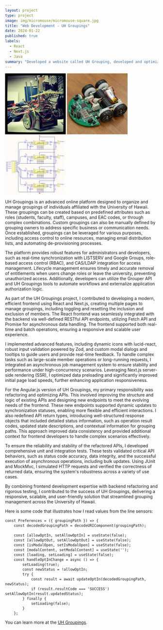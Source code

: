 ```yaml
---
layout: project
type: project
image: img/micromouse/micromouse-square.jpg
title: "Web Development - UH Groupings"
date: 2024-01-22
published: true
labels:
  - React
  - Next.js
  - Java
summary: "Developed a website called UH Grouping, developed and optimized web applications by using React, Next.js as front-end, Java as back-end, focusing on RESTful API integration, client-server communication, state management, and responsive interfaces."
---
```


<div class="text-center p-4">
  <img width="200px" src="../img/micromouse/micromouse-robot.png" class="img-thumbnail" >
  <img width="200px" src="../img/micromouse/micromouse-robot-2.jpg" class="img-thumbnail" >
  <img width="200px" src="../img/micromouse/micromouse-circuit.png" class="img-thumbnail" >
</div>

UH Groupings is an advanced online platform designed to organize and manage groupings of individuals affiliated with the University of Hawaii. These groupings can be created based on predefined attributes such as roles (students, faculty, staff), campuses, and EAC codes, or through complex combinations. Custom groupings can also be manually defined by grouping owners to address specific business or communication needs. Once established, groupings can be leveraged for various purposes, including access control to online resources, managing email distribution lists, and automating de-provisioning processes.

The platform provides robust features for administrators and developers, such as real-time synchronization with LISTSERV and Google Groups, role-based access control (RBAC), and CAS/LDAP integration for access management. Lifecycle management ensures timely and accurate removal of entitlements when users change roles or leave the university, preventing unauthorized access. Additionally, developers can utilize the Grouper API and UH Groupings tools to automate workflows and externalize application authorization logic.

As part of the UH Groupings project, I contributed to developing a modern, efficient frontend using React and Next.js, creating multiple pages to manage groupings, including toggling and resetting the inclusion and exclusion of members. The React frontend was seamlessly integrated with the backend via well-defined RESTful API endpoints, utilizing Fetch API and Promise for asynchronous data handling. The frontend supported both real-time and batch operations, ensuring a responsive and scalable user experience.

I implemented advanced features, including dynamic icons with lucid-react, robust input validation powered by Zod, and custom modal dialogs and tooltips to guide users and provide real-time feedback. To handle complex tasks such as large-scale member operations or long-running requests, I integrated an asynchronous job management system to ensure stability and performance under high-concurrency scenarios. Leveraging Next.js server-side rendering (SSR), I optimized data preloading and significantly improved initial page load speeds, further enhancing application responsiveness.

For the Angular.js version of UH Groupings, my primary responsibility was refactoring and optimizing APIs. This involved improving the structure and logic of existing APIs and designing new endpoints to meet the evolving needs of the frontend. These new endpoints supported dynamic updates to synchronization statuses, enabling more flexible and efficient interactions. I also redefined API return types, introducing well-structured response objects that included detailed status information, such as operation result codes, updated state descriptions, and contextual information for grouping paths. This approach improved data consistency and provided additional context for frontend developers to handle complex scenarios effectively.

To ensure the reliability and stability of the refactored APIs, I developed comprehensive unit and integration tests. These tests validated critical API behaviors, such as status code accuracy, data integrity, and the successful execution of asynchronous operations, including bulk updates. Using JUnit and MockMvc, I simulated HTTP requests and verified the correctness of returned data, ensuring the system's robustness across a variety of use cases.

By combining frontend development expertise with backend refactoring and rigorous testing, I contributed to the success of UH Groupings, delivering a responsive, scalable, and user-friendly solution that streamlined grouping management across the University of Hawaii.

Here is some code that illustrates how I read values from the line sensors:

```react
const Preferences = ({ groupingPath }) => {
    const decodedGroupingPath = decodeURIComponent(groupingPath);

    const [allowOptIn, setAllowOptIn] = useState(false);
    const [allowOptOut, setAllowOptOut] = useState(false);
    const [isModalOpen, setIsModalOpen] = useState(false);
    const [modalContent, setModalContent] = useState('');
    const [loading, setLoading] = useState(false);
    const handleOptInChange = async () => {
        setLoading(true);
        const newStatus = !allowOptIn;
        try {
            const result = await updateOptIn(decodedGroupingPath, newStatus);
            if (result.resultCode === 'SUCCESS') setAllowOptIn(result.updatedStatus);
        } finally {
            setLoading(false);
        }
    };
```

You can learn more at the [UH Groupings](https://www.hawaii.edu/its/uhgroupings/).
